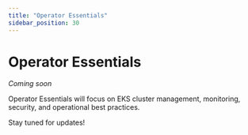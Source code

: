```yaml
---
title: "Operator Essentials"
sidebar_position: 30
---
```


# Operator Essentials

*Coming soon*

Operator Essentials will focus on EKS cluster management, monitoring, security, and operational best practices.

Stay tuned for updates!
